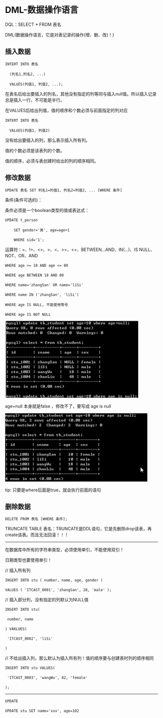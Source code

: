 # DML-数据操作语言

DQL：SELECT * FROM 表名

DML(数据操作语言，它是对表记录的操作(增、删、改)！)

## 插入数据

```
INTERT INTO 表名

  (列名1,列名2, ...) 

  VALUES(列值1, 列值2, ...);
```

在表名后给出要插入的列名，其他没有指定的列等同与插入null值。所以插入记录总是插入一行，不可能是半行。

在VALUES后给出列值，值的顺序和个数必须与前面指定的列对应

```
INTERT INTO 表名 

  VALUES(列值1, 列值2)
```

没有给出要插入的列，那么表示插入所有列。

值的个数必须是该表列的个数。

值的顺序，必须与表创建时给出的列的顺序相同。

## 修改数据

```
UPDATE 表名 SET 列名1=列值1, 列名2=列值2, ... [WHERE 条件]
```

条件(条件可选的)：

条件必须是一个boolean类型的值或表达式：

```
UPDATE t_person 

​    SET gender='男', age=age+1 

​    WHERE sid='1';    
```

运算符：=、!=、<>、>、<、>=、<=、BETWEEN...AND、IN(...)、IS NULL、NOT、OR、AND

```
WHERE age >= 18 AND age <= 80

WHERE age BETWEEN 18 AND 80

WHERE name='zhangSan' OR name='liSi'

WHERE name IN ('zhangSan', 'liSi')

WHERE age IS NULL, 不能使用等号

WHERE age IS NOT NULL
```

  ![image-20221029174805541](img/image-20221029174805541.png)

age=null 本身就是false ，修改不了，要写成 age is null 

 ![image-20221029174815198](img/image-20221029174815198.png)

tip: 只要是where后面是true，就会执行前面的语句

## 删除数据

```
DELETE FROM 表名 [WHERE 条件];
```

TRUNCATE TABLE 表名：TRUNCATE是DDL语句，它是先删除drop该表，再create该表。而且无法回滚！！！

-------------------------

在数据库中所有的字符串类型，必须使用单引，不能使用双引！

日期类型也要使用单引！

// 插入所有列

```
INSERT INTO stu ( number, name, age, gender )

VALUES ( 'ITCAST_0001', 'zhangSan', 28, 'male' );
```

// 插入部分列，没有指定的列默认为NULL值

```
INSERT INTO stu(

 number, name

) VAKLUES(

 'ITCAST_0002', 'liSi'

)
```

// 不给出插入列，那么默认为插入所有列！值的顺序要与创建表时列的顺序相同

```
INSERT INTO stu VALUES(

 'ITCAST_0003', 'wangWu', 82, 'female'

);
```

-------------------------

```
UPDATE

UPDATE stu SET name='xxx', age=102
```

